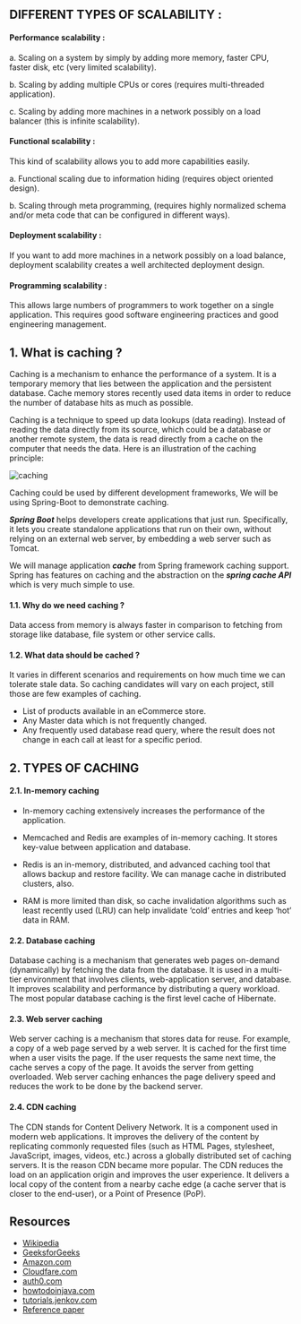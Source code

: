 ## DIFFERENT TYPES OF SCALABILITY :

#### Performance scalability :
 a. Scaling on a system by simply by adding more memory, faster CPU, faster disk, etc (very limited scalability).
 
 b.  Scaling by adding multiple CPUs or cores (requires multi-threaded application).
 
 c. Scaling by adding more machines in a network possibly on a load balancer (this is infinite scalability).

#### Functional scalability :
 This kind of scalability allows you to add more capabilities easily.
 
 a. Functional scaling due to information hiding (requires object oriented design).
 
 b. Scaling through meta programming, (requires highly normalized schema and/or meta code that can be configured in different ways).

#### Deployment scalability :
  If you want to add more machines in a network possibly on a load balance, deployment scalability creates a well architected deployment design.

#### Programming scalability :
This allows large numbers of programmers to work together on a single application. This requires good software engineering practices and good engineering management.


## 1. What is caching ?

Caching is a mechanism to enhance the performance of a system. It is a temporary memory that lies between the application and the persistent database. Cache memory stores recently used data items in order to reduce the number of database hits as much as possible.

Caching is a technique to speed up data lookups (data reading). Instead of reading the data directly from its source, which could be a database or another remote system, the data is read directly from a cache on the computer that needs the data. Here is an illustration of the caching principle:

![caching](https://user-images.githubusercontent.com/66433177/125092881-661e4f00-e0ef-11eb-8c12-656fd4876adb.png)

Caching could be used by different development frameworks, We will be using Spring-Boot to demonstrate caching.  

**_Spring Boot_** helps developers create applications that just run. Specifically, it lets you create standalone applications that run on their own, without relying on an external web server, by embedding a web server such as Tomcat. 

We will manage application **_cache_** from Spring framework caching support. 
Spring has features on caching and the abstraction on the **_spring cache API_** which is very much simple to use.



#### 1.1. Why do we need caching ?

Data access from memory is always faster in comparison to fetching from storage like database, file system or other service calls.

#### 1.2. What data should be cached ?

It varies in different scenarios and requirements on how much time we can tolerate stale data.
So caching candidates will vary on each project, still those are few examples of caching.

- List of products available in an eCommerce store.
- Any Master data which is not frequently changed.
- Any frequently used database read query, where the result does not change in each call at least for a specific period.

## 2. TYPES OF CACHING

#### 2.1. In-memory caching
   - In-memory caching extensively  increases the performance of the application.

   - Memcached and Redis are examples of in-memory caching. It stores key-value between application and database.

   - Redis is an in-memory, distributed, and advanced caching tool that allows backup and restore facility. We can manage cache in distributed clusters, also.

   - RAM is more limited than disk, so cache invalidation algorithms such as least recently used (LRU) can help invalidate ‘cold’ entries and keep ‘hot’ data in RAM.

#### 2.2. Database caching
Database caching is a mechanism that generates web pages on-demand (dynamically) by fetching the data from the database. It is used in a multi-tier environment that involves clients, web-application server, and database. It improves scalability and performance by distributing a query workload. The most popular database caching is the first level cache of Hibernate.

#### 2.3. Web server caching
Web server caching is a mechanism that stores data for reuse. For example, a copy of a web page served by a web server. It is cached for the first time when a user visits the page. If the user requests the same next time, the cache serves a copy of the page. It avoids the server from getting overloaded. Web server caching enhances the page delivery speed and reduces the work to be done by the backend server.

#### 2.4. CDN caching
The CDN stands for Content Delivery Network. It is a component used in modern web applications. It improves the delivery of the content by replicating commonly requested files (such as HTML Pages, stylesheet, JavaScript, images, videos, etc.) across a globally distributed set of caching servers.
It is the reason CDN became more popular. The CDN reduces the load on an application origin and improves the user experience. It delivers a local copy of the content from a nearby cache edge (a cache server that is closer to the end-user), or a Point of Presence (PoP).

## Resources
- [Wikipedia](https://en.wikipedia.org/wiki/Cache_(computing))
- [GeeksforGeeks](https://www.geeksforgeeks.org/cache-memory/)
- [Amazon.com](https://aws.amazon.com/caching/#:~:text=In%20computing%2C%20a%20cache%20is,the%20data's%20primary%20storage%20location.)
- [Cloudfare.com](https://www.cloudflare.com/en-in/learning/cdn/what-is-caching/)
- [auth0.com](https://auth0.com/blog/what-is-caching-and-how-it-works/#Types-of-Caching)
- [howtodoinjava.com](https://howtodoinjava.com/spring-boot2/spring-boot-cache-example/)
- [tutorials.jenkov.com](http://tutorials.jenkov.com/software-architecture/caching-techniques.html)
- [Reference paper](https://arxiv.org/pdf/1805.11721.pdf)
